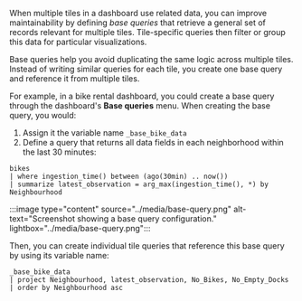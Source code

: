When multiple tiles in a dashboard use related data, you can improve maintainability by defining *base queries* that retrieve a general set of records relevant for multiple tiles. Tile-specific queries then filter or group this data for particular visualizations.

Base queries help you avoid duplicating the same logic across multiple tiles. Instead of writing similar queries for each tile, you create one base query and reference it from multiple tiles.

For example, in a bike rental dashboard, you could create a base query through the dashboard's **Base queries** menu. When creating the base query, you would:

1. Assign it the variable name `_base_bike_data`
2. Define a query that returns all data fields in each neighborhood within the last 30 minutes:

```kql
bikes
| where ingestion_time() between (ago(30min) .. now())
| summarize latest_observation = arg_max(ingestion_time(), *) by Neighbourhood
```

:::image type="content" source="../media/base-query.png" alt-text="Screenshot showing a base query configuration." lightbox="../media/base-query.png":::

Then, you can create individual tile queries that reference this base query by using its variable name:

```kql
_base_bike_data
| project Neighbourhood, latest_observation, No_Bikes, No_Empty_Docks
| order by Neighbourhood asc
```